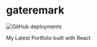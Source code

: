 # gateremark

![GitHub deployments](https://img.shields.io/github/deployments/gateremark/gatere/production?style=flat&logo=vercel&logoColor=white&label=vercel)

My Latest Portfolio built with React
